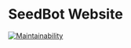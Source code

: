 # SeedBot Website

[![Maintainability](https://api.codeclimate.com/v1/badges/f265a68b92d5f7c6e764/maintainability)](https://codeclimate.com/github/discordseedbot/web/maintainability)
